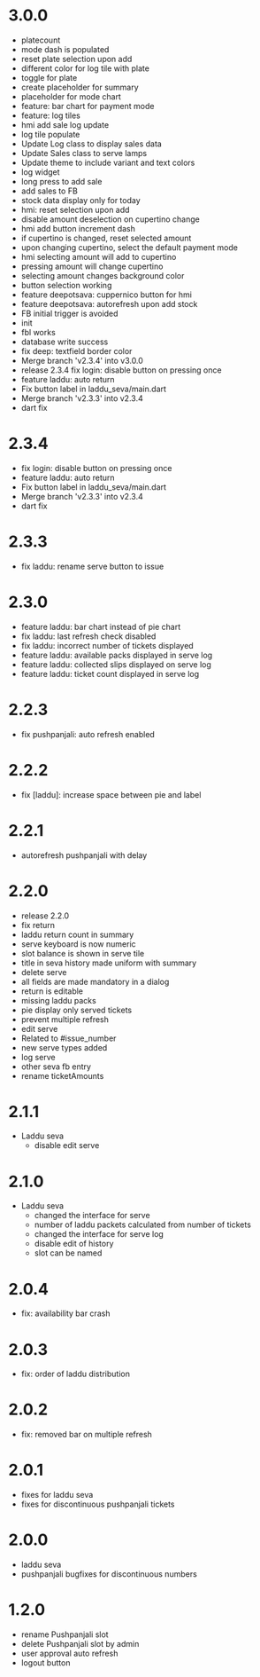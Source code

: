 # 3.0.0
- platecount
- mode dash is populated
- reset plate selection upon add
- different color for log tile with plate
- toggle for plate
- create placeholder for summary
- placeholder for mode chart
- feature: bar chart for payment mode
- feature: log tiles
- hmi add sale log update
- log tile populate
- Update Log class to display sales data
- Update Sales class to serve lamps
- Update theme to include variant and text colors
- log widget
- long press to add sale
- add sales to FB
- stock data display only for today
- hmi: reset selection upon add
- disable amount deselection on cupertino change
- hmi add button increment dash
- if cupertino is changed, reset selected amount
- upon changing cupertino, select the default payment mode
- hmi selecting amount will add to cupertino
- pressing amount will change cupertino
- selecting amount changes background color
- button selection working
- feature deepotsava: cuppernico button for hmi
- feature deepotsava: autorefresh upon add stock
- FB initial trigger is avoided
- init
- fbl works
- database write success
- fix deep: textfield border color
- Merge branch 'v2.3.4' into v3.0.0
- release 2.3.4
fix login: disable button on pressing once
- feature laddu: auto return
- Fix button label in laddu_seva/main.dart
- Merge branch 'v2.3.3' into v2.3.4
- dart fix

# 2.3.4
- fix login: disable button on pressing once
- feature laddu: auto return
- Fix button label in laddu_seva/main.dart
- Merge branch 'v2.3.3' into v2.3.4
- dart fix

# 2.3.3
- fix laddu: rename serve button to issue

# 2.3.0
- feature laddu: bar chart instead of pie chart
- fix laddu: last refresh check disabled
- fix laddu: incorrect number of tickets displayed
- feature laddu: available packs displayed in serve log
- feature laddu: collected slips displayed on serve log
- feature laddu: ticket count displayed in serve log

# 2.2.3
- fix pushpanjali: auto refresh enabled

# 2.2.2
- fix [laddu]: increase space between pie and label

# 2.2.1
- autorefresh pushpanjali with delay

# 2.2.0
- release 2.2.0
- fix return
- laddu return count in summary
- serve keyboard is now numeric
- slot balance is shown in serve tile
- title in seva history made uniform with summary
- delete serve
- all fields are made mandatory in a dialog
- return is editable
- missing laddu packs
- pie display only served tickets
- prevent multiple refresh
- edit serve
- Related to #issue_number
- new serve types added
- log serve
- other seva fb entry
- rename ticketAmounts


# 2.1.1
- Laddu seva
    - disable edit serve

# 2.1.0
- Laddu seva
    - changed the interface for serve
    - number of laddu packets calculated from number of tickets
    - changed the interface for serve log
    - disable edit of history
    - slot can be named

# 2.0.4
- fix: availability bar crash

# 2.0.3
- fix: order of laddu distribution

# 2.0.2
- fix: removed bar on multiple refresh

# 2.0.1
- fixes for laddu seva
- fixes for discontinuous pushpanjali tickets

# 2.0.0
- laddu seva
- pushpanjali bugfixes for discontinuous numbers

# 1.2.0
- rename Pushpanjali slot
- delete Pushpanjali slot by admin
- user approval auto refresh
- logout button